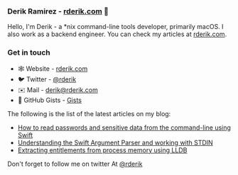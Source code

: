 ### Derik Ramirez - [rderik.com](https://rderik.com) 👋

Hello, I'm Derik - a *nix command-line tools developer, primarily macOS. I also work as a backend engineer. You can check my articles at [rderik.com](https://rderik.com).


### Get in touch
- 🕸 Website - [rderik.com](https://rderik.com)
- 🐦 Twitter - [@rderik](https://twitter.com/rderik)
- ✉️ Mail - [derik@rderik.com](mailto:derik@rderik.com)
- 🐙 GitHub Gists - [Gists](https://gist.github.com/rderik)

The following is the list of the latest articles on my blog:

- [How to read passwords and sensitive data from the command-line using Swift](https://rderik.com/blog/how-to-read-passwords-and-sensitive-data-from-the-command-line-using-swift/)
- [Understanding the Swift Argument Parser and working with STDIN](https://rderik.com/blog/understanding-the-swift-argument-parser-and-working-with-stdin/)
- [Extracting entitlements from process memory using LLDB](https://rderik.com/blog/extracting-entitlements-from-process-memory-using-lldb/)


Don't forget to follow me on twitter At [@rderik](https://twitter.com/rderik)


